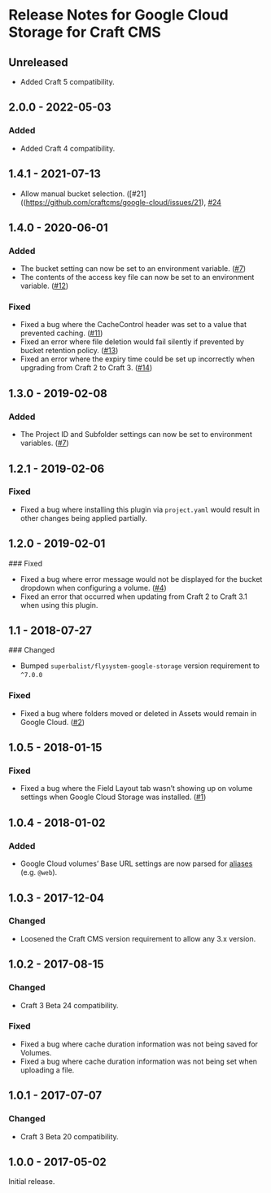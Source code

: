# Release Notes for Google Cloud Storage for Craft CMS

## Unreleased

- Added Craft 5 compatibility.

## 2.0.0 - 2022-05-03

### Added
- Added Craft 4 compatibility.

## 1.4.1 - 2021-07-13
- Allow manual bucket selection. ([#21]((https://github.com/craftcms/google-cloud/issues/21), [#24]((https://github.com/craftcms/google-cloud/issues/24))

## 1.4.0 - 2020-06-01

### Added
- The bucket setting can now be set to an environment variable. ([#7](https://github.com/craftcms/google-cloud/issues/7))
- The contents of the access key file can now be set to an environment variable. ([#12](https://github.com/craftcms/google-cloud/issues/12))

### Fixed
- Fixed a bug where the CacheControl header was set to a value that prevented caching. ([#11](https://github.com/craftcms/google-cloud/issues/11))
- Fixed an error where file deletion would fail silently if prevented by bucket retention policy. ([#13](https://github.com/craftcms/google-cloud/issues/13))
- Fixed an error where the expiry time could be set up incorrectly when upgrading from Craft 2 to Craft 3. ([#14](https://github.com/craftcms/google-cloud/issues/14))

## 1.3.0 - 2019-02-08

### Added
- The Project ID and Subfolder settings can now be set to environment variables. ([#7](https://github.com/craftcms/aws-s3/issues/7))

## 1.2.1 - 2019-02-06

### Fixed
- Fixed a bug where installing this plugin via `project.yaml` would result in other changes being applied partially.

## 1.2.0 - 2019-02-01

### Fixed
- Fixed a bug where error message would not be displayed for the bucket dropdown when configuring a volume. ([#4](https://github.com/craftcms/google-cloud/issues/4))
- Fixed an error that occurred when updating from Craft 2 to Craft 3.1 when using this plugin.

## 1.1 - 2018-07-27

### Changed
- Bumped `superbalist/flysystem-google-storage` version requirement to `^7.0.0`

### Fixed
- Fixed a bug where folders moved or deleted in Assets would remain in Google Cloud. ([#2](https://github.com/craftcms/google-cloud/issues/2))

## 1.0.5 - 2018-01-15

### Fixed
- Fixed a bug where the Field Layout tab wasn’t showing up on volume settings when Google Cloud Storage was installed. ([#1](https://github.com/craftcms/google-cloud/issues/1))

## 1.0.4 - 2018-01-02

### Added
- Google Cloud volumes’ Base URL settings are now parsed for [aliases](http://www.yiiframework.com/doc-2.0/guide-concept-aliases.html) (e.g. `@web`).

## 1.0.3 - 2017-12-04

### Changed
- Loosened the Craft CMS version requirement to allow any 3.x version.

## 1.0.2 - 2017-08-15

### Changed
- Craft 3 Beta 24 compatibility.

### Fixed
- Fixed a bug where cache duration information was not being saved for Volumes.
- Fixed a bug where cache duration information was not being set when uploading a file.

## 1.0.1 - 2017-07-07

### Changed
- Craft 3 Beta 20 compatibility.

## 1.0.0 - 2017-05-02

Initial release.
